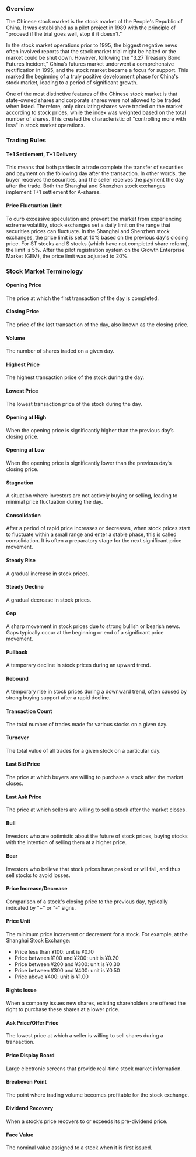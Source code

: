 ### Overview

The Chinese stock market is the stock market of the People's Republic of China. It was established as a pilot project in 1989 with the principle of "proceed if the trial goes well, stop if it doesn't."

In the stock market operations prior to 1995, the biggest negative news often involved reports that the stock market trial might be halted or the market could be shut down. However, following the "3.27 Treasury Bond Futures Incident," China’s futures market underwent a comprehensive rectification in 1995, and the stock market became a focus for support. This marked the beginning of a truly positive development phase for China's stock market, leading to a period of significant growth.

One of the most distinctive features of the Chinese stock market is that state-owned shares and corporate shares were not allowed to be traded when listed. Therefore, only circulating shares were traded on the market according to stock prices, while the index was weighted based on the total number of shares. This created the characteristic of "controlling more with less" in stock market operations.

### Trading Rules

#### T+1 Settlement, T+1 Delivery

This means that both parties in a trade complete the transfer of securities and payment on the following day after the transaction. In other words, the buyer receives the securities, and the seller receives the payment the day after the trade. Both the Shanghai and Shenzhen stock exchanges implement T+1 settlement for A-shares.

#### Price Fluctuation Limit

To curb excessive speculation and prevent the market from experiencing extreme volatility, stock exchanges set a daily limit on the range that securities prices can fluctuate. In the Shanghai and Shenzhen stock exchanges, the price limit is set at 10% based on the previous day's closing price. For ST stocks and S stocks (which have not completed share reform), the limit is 5%. After the pilot registration system on the Growth Enterprise Market (GEM), the price limit was adjusted to 20%.

### Stock Market Terminology

#### Opening Price

The price at which the first transaction of the day is completed.

#### Closing Price

The price of the last transaction of the day, also known as the closing price.

#### Volume

The number of shares traded on a given day.

#### Highest Price

The highest transaction price of the stock during the day.

#### Lowest Price

The lowest transaction price of the stock during the day.

#### Opening at High

When the opening price is significantly higher than the previous day’s closing price.

#### Opening at Low

When the opening price is significantly lower than the previous day’s closing price.

#### Stagnation

A situation where investors are not actively buying or selling, leading to minimal price fluctuation during the day.

#### Consolidation

After a period of rapid price increases or decreases, when stock prices start to fluctuate within a small range and enter a stable phase, this is called consolidation. It is often a preparatory stage for the next significant price movement.

#### Steady Rise

A gradual increase in stock prices.

#### Steady Decline

A gradual decrease in stock prices.

#### Gap

A sharp movement in stock prices due to strong bullish or bearish news. Gaps typically occur at the beginning or end of a significant price movement.

#### Pullback

A temporary decline in stock prices during an upward trend.

#### Rebound

A temporary rise in stock prices during a downward trend, often caused by strong buying support after a rapid decline.

#### Transaction Count

The total number of trades made for various stocks on a given day.

#### Turnover

The total value of all trades for a given stock on a particular day.

#### Last Bid Price

The price at which buyers are willing to purchase a stock after the market closes.

#### Last Ask Price

The price at which sellers are willing to sell a stock after the market closes.

#### Bull

Investors who are optimistic about the future of stock prices, buying stocks with the intention of selling them at a higher price.

#### Bear

Investors who believe that stock prices have peaked or will fall, and thus sell stocks to avoid losses.

#### Price Increase/Decrease

Comparison of a stock's closing price to the previous day, typically indicated by "+" or "-" signs.

#### Price Unit

The minimum price increment or decrement for a stock. For example, at the Shanghai Stock Exchange:
- Price less than ¥100: unit is ¥0.10
- Price between ¥100 and ¥200: unit is ¥0.20
- Price between ¥200 and ¥300: unit is ¥0.30
- Price between ¥300 and ¥400: unit is ¥0.50
- Price above ¥400: unit is ¥1.00

#### Rights Issue

When a company issues new shares, existing shareholders are offered the right to purchase these shares at a lower price.

#### Ask Price/Offer Price

The lowest price at which a seller is willing to sell shares during a transaction.

#### Price Display Board

Large electronic screens that provide real-time stock market information.

#### Breakeven Point

The point where trading volume becomes profitable for the stock exchange.

#### Dividend Recovery

When a stock’s price recovers to or exceeds its pre-dividend price.

#### Face Value

The nominal value assigned to a stock when it is first issued.

